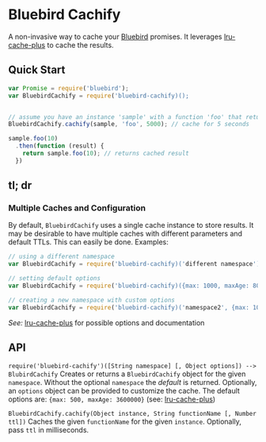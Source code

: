 Bluebird Cachify
=====================

A non-invasive way to cache your [Bluebird](https://www.npmjs.com/package/bluebird) promises. It leverages [lru-cache-plus](https://www.npmjs.com/package/lru-cache-plus) to cache the results.

## Quick Start

```javascript
var Promise = require('bluebird');
var BluebirdCachify = require('bluebird-cachify)();


// assume you have an instance 'sample' with a function 'foo' that returns a promise
BluebirdCachify.cachify(sample, 'foo', 5000); // cache for 5 seconds

sample.foo(10) 
  .then(function (result) {
    return sample.foo(10); // returns cached result
  })
```

## tl; dr

### Multiple Caches and Configuration
By default, `BluebirdCachify` uses a single cache instance to store results. It may be desirable to have multiple caches with different parameters and default TTLs. This can easily be done. Examples:

```javascript
// using a different namespace
var BluebirdCachify = require('bluebird-cachify)('different namespace');

// setting default options
var BluebirdCachify = require('bluebird-cachify)({max: 1000, maxAge: 8000});

// creating a new namespace with custom options
var BluebirdCachify = require('bluebird-cachify)('namespace2', {max: 1000, maxAge: 8000});
``` 

*See:* [lru-cache-plus](https://www.npmjs.com/package/lru-cache-plus) for possible options and documentation

## API

`require('bluebird-cachify')([String namespace] [, Object options]) --> BlubirdCachify`
Creates or returns a `BluebirdCachify` object for the given `namespace`. Without the optional `namespace` the *default* is returned. Optionally, an `options` object can be provided to customize the cache. The default options are: `{max: 500, maxAge: 3600000}` (see: [lru-cache-plus](https://www.npmjs.com/package/lru-cache-plus))

`BluebirdCachify.cachify(Object instance, String functionName [, Number ttl])`
Caches the given `functionName` for the given `instance`. Optionally, pass `ttl` in milliseconds.